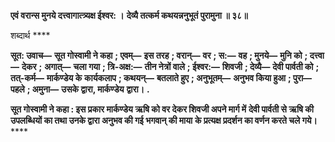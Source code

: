 **एवं वरान्स मुनये दत्त्वागात्त्र्यक्ष ईश्वर: ।** **देव्यै तत्कर्म कथयन्ननुभूतं पुरामुना ॥ ३८॥** 

शब्दार्थ **** 

**सूत: उवाच—** **सूत गोस्वामी ने कहा** **; एवम्—** **इस तरह** **; वरान्—** **वर** **; स:—** **वह** **; मुनये—** **मुनि को** **; दत्त्वा—** **देकर** **;** **अगात्—** **चला गया** **; त्रि-अक्ष:—** **तीन नेत्रों वाले** **; ईश्वर:—** **शिवजी** **; देव्यै—** **देवी पार्वती को** **; तत्-कर्म—** **मार्कण्डेय के** **कार्यकलाप** **; कथयन्—** **बतलाते हुए** **; अनुभूतम्—** **अनुभव किया हुआ** **; पुरा—** **पहले** **; अमुना—** **उसके द्वारा, मार्कण्डेय** **द्वारा।** **.** 

**सूत गोस्वामी ने कहा : इस प्रकार मार्कण्डेय ऋषि को वर देकर शिवजी अपने मार्ग में** **देवी पार्वती से ऋषि की उपलब्धियों का तथा उनके द्वारा अनुभव की गई भगवान् की माया** **के प्रत्यक्ष प्रदर्शन का वर्णन करते चले गये।** **** 